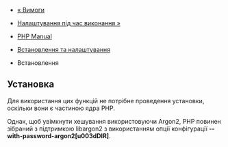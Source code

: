 - [« Вимоги](password.requirements.md)
- [Налаштування під час виконання »](password.configuration.md)

- [PHP Manual](index.md)
- [Встановлення та налаштування](password.setup.md)
- Встановлення

## Установка

Для використання цих функцій не потрібне проведення установки,
оскільки вони є частиною ядра PHP.

Однак, щоб увімкнути хешування використовуючи Argon2, PHP повинен зібраний з
підтримкою libargon2 з використанням опції конфігурації
**--with-password-argon2\[u003dDIR\]**.
